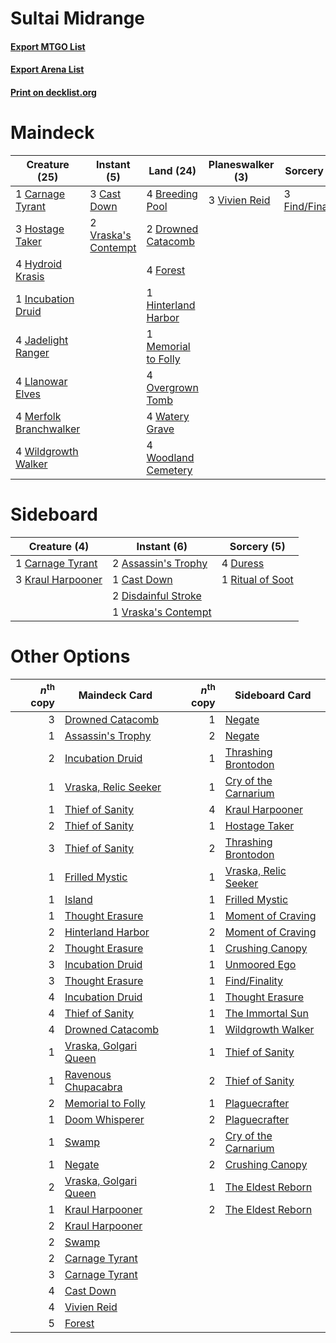 # Sultai Midrange

#### [Export MTGO List](../collection/Sultai%20Midrange/Sultai%20Midrange.txt)
#### [Export Arena List](../collection/Sultai%20Midrange/Sultai%20Midrange_arena.txt)
#### [Print on decklist.org](http://decklist.org/?deckmain=4%09Breeding%20Pool%0A1%09Carnage%20Tyrant%0A3%09Cast%20Down%0A2%09Drowned%20Catacomb%0A3%09Find/Finality%0A4%09Forest%0A1%09Hinterland%20Harbor%0A3%09Hostage%20Taker%0A4%09Hydroid%20Krasis%0A1%09Incubation%20Druid%0A4%09Jadelight%20Ranger%0A4%09Llanowar%20Elves%0A1%09Memorial%20to%20Folly%0A4%09Merfolk%20Branchwalker%0A4%09Overgrown%20Tomb%0A3%09Vivien%20Reid%0A2%09Vraska's%20Contempt%0A4%09Watery%20Grave%0A4%09Wildgrowth%20Walker%0A4%09Woodland%20Cemetery&deckside=2%09Assassin's%20Trophy%0A1%09Carnage%20Tyrant%0A1%09Cast%20Down%0A2%09Disdainful%20Stroke%0A4%09Duress%0A3%09Kraul%20Harpooner%0A1%09Ritual%20of%20Soot%0A1%09Vraska's%20Contempt)
# Maindeck

|                                          Creature (25)                                          |                                         Instant (5)                                          |                                          Land (24)                                           |                                    Planeswalker (3)                                    |                                       Sorcery (3)                                        |
|-------------------------------------------------------------------------------------------------|----------------------------------------------------------------------------------------------|----------------------------------------------------------------------------------------------|----------------------------------------------------------------------------------------|------------------------------------------------------------------------------------------|
|1 [Carnage Tyrant](http://gatherer.wizards.com/Pages/Card/Details.aspx?multiverseid=435334)      |3 [Cast Down](http://gatherer.wizards.com/Pages/Card/Details.aspx?multiverseid=442969)        |4 [Breeding Pool](http://gatherer.wizards.com/Pages/Card/Details.aspx?multiverseid=97088)     |3 [Vivien Reid](http://gatherer.wizards.com/Pages/Card/Details.aspx?multiverseid=447344)|3 [Find/Finality](http://gatherer.wizards.com/Pages/Card/Details.aspx?multiverseid=452975)|
|3 [Hostage Taker](http://gatherer.wizards.com/Pages/Card/Details.aspx?multiverseid=435379)       |2 [Vraska's Contempt](http://gatherer.wizards.com/Pages/Card/Details.aspx?multiverseid=435283)|2 [Drowned Catacomb](http://gatherer.wizards.com/Pages/Card/Details.aspx?multiverseid=430633) |                                                                                        |                                                                                          |
|4 [Hydroid Krasis](http://gatherer.wizards.com/Pages/Card/Details.aspx?multiverseid=457327)      |                                                                                              |4 [Forest](http://gatherer.wizards.com/Pages/Card/Details.aspx?multiverseid=439860)           |                                                                                        |                                                                                          |
|1 [Incubation Druid](http://gatherer.wizards.com/Pages/Card/Details.aspx?multiverseid=457275)    |                                                                                              |1 [Hinterland Harbor](http://gatherer.wizards.com/Pages/Card/Details.aspx?multiverseid=443128)|                                                                                        |                                                                                          |
|4 [Jadelight Ranger](http://gatherer.wizards.com/Pages/Card/Details.aspx?multiverseid=439793)    |                                                                                              |1 [Memorial to Folly](http://gatherer.wizards.com/Pages/Card/Details.aspx?multiverseid=443130)|                                                                                        |                                                                                          |
|4 [Llanowar Elves](http://gatherer.wizards.com/Pages/Card/Details.aspx?multiverseid=129626)      |                                                                                              |4 [Overgrown Tomb](http://gatherer.wizards.com/Pages/Card/Details.aspx?multiverseid=405103)   |                                                                                        |                                                                                          |
|4 [Merfolk Branchwalker](http://gatherer.wizards.com/Pages/Card/Details.aspx?multiverseid=435353)|                                                                                              |4 [Watery Grave](http://gatherer.wizards.com/Pages/Card/Details.aspx?multiverseid=405114)     |                                                                                        |                                                                                          |
|4 [Wildgrowth Walker](http://gatherer.wizards.com/Pages/Card/Details.aspx?multiverseid=435372)   |                                                                                              |4 [Woodland Cemetery](http://gatherer.wizards.com/Pages/Card/Details.aspx?multiverseid=443136)|                                                                                        |                                                                                          |


# Sideboard

|                                        Creature (4)                                        |                                         Instant (6)                                          |                                        Sorcery (5)                                        |
|--------------------------------------------------------------------------------------------|----------------------------------------------------------------------------------------------|-------------------------------------------------------------------------------------------|
|1 [Carnage Tyrant](http://gatherer.wizards.com/Pages/Card/Details.aspx?multiverseid=435334) |2 [Assassin's Trophy](http://gatherer.wizards.com/Pages/Card/Details.aspx?multiverseid=452902)|4 [Duress](http://gatherer.wizards.com/Pages/Card/Details.aspx?multiverseid=14557)         |
|3 [Kraul Harpooner](http://gatherer.wizards.com/Pages/Card/Details.aspx?multiverseid=452886)|1 [Cast Down](http://gatherer.wizards.com/Pages/Card/Details.aspx?multiverseid=442969)        |1 [Ritual of Soot](http://gatherer.wizards.com/Pages/Card/Details.aspx?multiverseid=452834)|
|                                                                                            |2 [Disdainful Stroke](http://gatherer.wizards.com/Pages/Card/Details.aspx?multiverseid=420705)|                                                                                           |
|                                                                                            |1 [Vraska's Contempt](http://gatherer.wizards.com/Pages/Card/Details.aspx?multiverseid=435283)|                                                                                           |


# Other Options

|*n*<sup>th</sup> copy|                                         Maindeck Card                                          |*n*<sup>th</sup> copy|                                        Sideboard Card                                         |
|--------------------:|------------------------------------------------------------------------------------------------|--------------------:|-----------------------------------------------------------------------------------------------|
|                    3|[Drowned Catacomb](http://gatherer.wizards.com/Pages/Card/Details.aspx?multiverseid=430633)     |                    1|[Negate](http://gatherer.wizards.com/Pages/Card/Details.aspx?multiverseid=423707)              |
|                    1|[Assassin's Trophy](http://gatherer.wizards.com/Pages/Card/Details.aspx?multiverseid=452902)    |                    2|[Negate](http://gatherer.wizards.com/Pages/Card/Details.aspx?multiverseid=423707)              |
|                    2|[Incubation Druid](http://gatherer.wizards.com/Pages/Card/Details.aspx?multiverseid=457275)     |                    1|[Thrashing Brontodon](http://gatherer.wizards.com/Pages/Card/Details.aspx?multiverseid=456570) |
|                    1|[Vraska, Relic Seeker](http://gatherer.wizards.com/Pages/Card/Details.aspx?multiverseid=435388) |                    1|[Cry of the Carnarium](http://gatherer.wizards.com/Pages/Card/Details.aspx?multiverseid=457214)|
|                    1|[Thief of Sanity](http://gatherer.wizards.com/Pages/Card/Details.aspx?multiverseid=452955)      |                    4|[Kraul Harpooner](http://gatherer.wizards.com/Pages/Card/Details.aspx?multiverseid=452886)     |
|                    2|[Thief of Sanity](http://gatherer.wizards.com/Pages/Card/Details.aspx?multiverseid=452955)      |                    1|[Hostage Taker](http://gatherer.wizards.com/Pages/Card/Details.aspx?multiverseid=435379)       |
|                    3|[Thief of Sanity](http://gatherer.wizards.com/Pages/Card/Details.aspx?multiverseid=452955)      |                    2|[Thrashing Brontodon](http://gatherer.wizards.com/Pages/Card/Details.aspx?multiverseid=456570) |
|                    1|[Frilled Mystic](http://gatherer.wizards.com/Pages/Card/Details.aspx?multiverseid=457318)       |                    1|[Vraska, Relic Seeker](http://gatherer.wizards.com/Pages/Card/Details.aspx?multiverseid=435388)|
|                    1|[Island](http://gatherer.wizards.com/Pages/Card/Details.aspx?multiverseid=439857)               |                    1|[Frilled Mystic](http://gatherer.wizards.com/Pages/Card/Details.aspx?multiverseid=457318)      |
|                    1|[Thought Erasure](http://gatherer.wizards.com/Pages/Card/Details.aspx?multiverseid=452956)      |                    1|[Moment of Craving](http://gatherer.wizards.com/Pages/Card/Details.aspx?multiverseid=439736)   |
|                    2|[Hinterland Harbor](http://gatherer.wizards.com/Pages/Card/Details.aspx?multiverseid=443128)    |                    2|[Moment of Craving](http://gatherer.wizards.com/Pages/Card/Details.aspx?multiverseid=439736)   |
|                    2|[Thought Erasure](http://gatherer.wizards.com/Pages/Card/Details.aspx?multiverseid=452956)      |                    1|[Crushing Canopy](http://gatherer.wizards.com/Pages/Card/Details.aspx?multiverseid=452876)     |
|                    3|[Incubation Druid](http://gatherer.wizards.com/Pages/Card/Details.aspx?multiverseid=457275)     |                    1|[Unmoored Ego](http://gatherer.wizards.com/Pages/Card/Details.aspx?multiverseid=452962)        |
|                    3|[Thought Erasure](http://gatherer.wizards.com/Pages/Card/Details.aspx?multiverseid=452956)      |                    1|[Find/Finality](http://gatherer.wizards.com/Pages/Card/Details.aspx?multiverseid=452975)       |
|                    4|[Incubation Druid](http://gatherer.wizards.com/Pages/Card/Details.aspx?multiverseid=457275)     |                    1|[Thought Erasure](http://gatherer.wizards.com/Pages/Card/Details.aspx?multiverseid=452956)     |
|                    4|[Thief of Sanity](http://gatherer.wizards.com/Pages/Card/Details.aspx?multiverseid=452955)      |                    1|[The Immortal Sun](http://gatherer.wizards.com/Pages/Card/Details.aspx?multiverseid=439844)    |
|                    4|[Drowned Catacomb](http://gatherer.wizards.com/Pages/Card/Details.aspx?multiverseid=430633)     |                    1|[Wildgrowth Walker](http://gatherer.wizards.com/Pages/Card/Details.aspx?multiverseid=435372)   |
|                    1|[Vraska, Golgari Queen](http://gatherer.wizards.com/Pages/Card/Details.aspx?multiverseid=452963)|                    1|[Thief of Sanity](http://gatherer.wizards.com/Pages/Card/Details.aspx?multiverseid=452955)     |
|                    1|[Ravenous Chupacabra](http://gatherer.wizards.com/Pages/Card/Details.aspx?multiverseid=442093)  |                    2|[Thief of Sanity](http://gatherer.wizards.com/Pages/Card/Details.aspx?multiverseid=452955)     |
|                    2|[Memorial to Folly](http://gatherer.wizards.com/Pages/Card/Details.aspx?multiverseid=443130)    |                    1|[Plaguecrafter](http://gatherer.wizards.com/Pages/Card/Details.aspx?multiverseid=452832)       |
|                    1|[Doom Whisperer](http://gatherer.wizards.com/Pages/Card/Details.aspx?multiverseid=452819)       |                    2|[Plaguecrafter](http://gatherer.wizards.com/Pages/Card/Details.aspx?multiverseid=452832)       |
|                    1|[Swamp](http://gatherer.wizards.com/Pages/Card/Details.aspx?multiverseid=439858)                |                    2|[Cry of the Carnarium](http://gatherer.wizards.com/Pages/Card/Details.aspx?multiverseid=457214)|
|                    1|[Negate](http://gatherer.wizards.com/Pages/Card/Details.aspx?multiverseid=423707)               |                    2|[Crushing Canopy](http://gatherer.wizards.com/Pages/Card/Details.aspx?multiverseid=452876)     |
|                    2|[Vraska, Golgari Queen](http://gatherer.wizards.com/Pages/Card/Details.aspx?multiverseid=452963)|                    1|[The Eldest Reborn](http://gatherer.wizards.com/Pages/Card/Details.aspx?multiverseid=442978)   |
|                    1|[Kraul Harpooner](http://gatherer.wizards.com/Pages/Card/Details.aspx?multiverseid=452886)      |                    2|[The Eldest Reborn](http://gatherer.wizards.com/Pages/Card/Details.aspx?multiverseid=442978)   |
|                    2|[Kraul Harpooner](http://gatherer.wizards.com/Pages/Card/Details.aspx?multiverseid=452886)      |                     |                                                                                               |
|                    2|[Swamp](http://gatherer.wizards.com/Pages/Card/Details.aspx?multiverseid=439858)                |                     |                                                                                               |
|                    2|[Carnage Tyrant](http://gatherer.wizards.com/Pages/Card/Details.aspx?multiverseid=435334)       |                     |                                                                                               |
|                    3|[Carnage Tyrant](http://gatherer.wizards.com/Pages/Card/Details.aspx?multiverseid=435334)       |                     |                                                                                               |
|                    4|[Cast Down](http://gatherer.wizards.com/Pages/Card/Details.aspx?multiverseid=442969)            |                     |                                                                                               |
|                    4|[Vivien Reid](http://gatherer.wizards.com/Pages/Card/Details.aspx?multiverseid=447344)          |                     |                                                                                               |
|                    5|[Forest](http://gatherer.wizards.com/Pages/Card/Details.aspx?multiverseid=439860)               |                     |                                                                                               |

